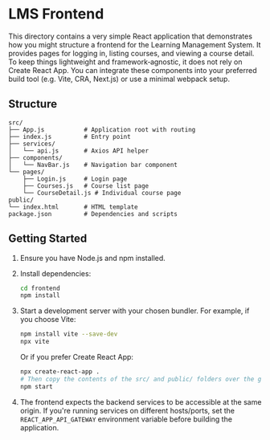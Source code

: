 # LMS Frontend

This directory contains a very simple React application that demonstrates how you might structure a frontend for the Learning Management System.  It provides pages for logging in, listing courses, and viewing a course detail.  To keep things lightweight and framework‑agnostic, it does not rely on Create React App.  You can integrate these components into your preferred build tool (e.g. Vite, CRA, Next.js) or use a minimal webpack setup.

## Structure

```
src/
├── App.js           # Application root with routing
├── index.js         # Entry point
├── services/
│   └── api.js       # Axios API helper
├── components/
│   └── NavBar.js    # Navigation bar component
└── pages/
    ├── Login.js     # Login page
    ├── Courses.js   # Course list page
    └── CourseDetail.js # Individual course page
public/
└── index.html       # HTML template
package.json         # Dependencies and scripts
```

## Getting Started

1. Ensure you have Node.js and npm installed.
2. Install dependencies:

   ```bash
   cd frontend
   npm install
   ```
3. Start a development server with your chosen bundler.  For example, if you choose Vite:

   ```bash
   npm install vite --save-dev
   npx vite
   ```

   Or if you prefer Create React App:

   ```bash
   npx create-react-app .
   # Then copy the contents of the src/ and public/ folders over the generated ones.
   npm start
   ```

4. The frontend expects the backend services to be accessible at the same origin.  If you're running services on different hosts/ports, set the `REACT_APP_API_GATEWAY` environment variable before building the application.